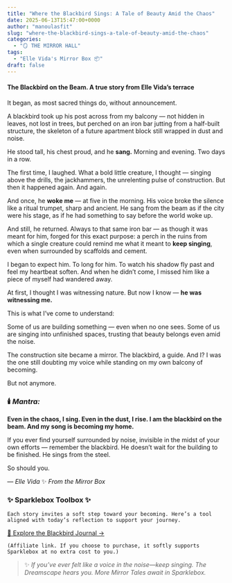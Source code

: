 ```yaml
---
title: "Where the Blackbird Sings: A Tale of Beauty Amid the Chaos"
date: 2025-06-13T15:47:00+0000
author: "manoulasfit"
slug: "where-the-blackbird-sings-a-tale-of-beauty-amid-the-chaos"
categories:
  - "🪞 THE MIRROR HALL"
tags:
  - "Elle Vida's Mirror Box 📦"
draft: false
---
```

#### The Blackbird on the Beam. **A true story from Elle Vida’s terrace**

It began, as most sacred things do, without announcement.

A blackbird took up his post across from my balcony —
not hidden in leaves, not lost in trees,
but perched on an iron bar jutting from a half-built structure,
the skeleton of a future apartment block still wrapped in dust and noise.

He stood tall, his chest proud, and he **sang.**
Morning and evening.
Two days in a row.

The first time, I laughed.
What a bold little creature, I thought —
singing above the drills, the jackhammers, the unrelenting pulse of construction.
But then it happened again.
And again.

And once, he **woke me** —
at five in the morning.
His voice broke the silence like a ritual trumpet, sharp and ancient.
He sang from the beam as if the city were his stage,
as if he had something to say before the world woke up.

And still, he returned.
Always to that same iron bar —
as though it was meant for him, forged for this exact purpose:
a perch in the ruins
from which a single creature could remind me what it meant
to **keep singing**,
even when surrounded by scaffolds and cement.

I began to expect him.
To long for him.
To watch his shadow fly past and feel my heartbeat soften.
And when he didn’t come, I missed him
like a piece of myself had wandered away.

At first, I thought I was witnessing nature.
But now I know —
**he was witnessing me.**

This is what I’ve come to understand:

Some of us are building something —
even when no one sees.
Some of us are singing into unfinished spaces,
trusting that beauty belongs even amid the noise.

The construction site became a mirror.
The blackbird, a guide.
And I? I was the one still doubting my voice
while standing on my own balcony of becoming.

But not anymore.

### 🕯️ *Mantra:*

**Even in the chaos, I sing.
Even in the dust, I rise.
I am the blackbird on the beam.
And my song is becoming my home.**

If you ever find yourself surrounded by noise,
invisible in the midst of your own efforts —
remember the blackbird.
He doesn’t wait for the building to be finished.
He sings from the steel.

So should you.

— *Elle Vida*
✨ *From the Mirror Box*

  ### ✨ Sparklebox Toolbox ✨

    Each story invites a soft step toward your becoming. Here’s a tool aligned with today’s reflection to support your journey.

  [
    🖤 Explore the Blackbird Journal →
  ](https://amzn.to/407mwMr)

    (Affiliate link. If you choose to purchase, it softly supports Sparklebox at no extra cost to you.)

> ✨ *If you’ve ever felt like a voice in the noise—keep singing.
The Dreamscape hears you.
More Mirror Tales await in Sparklebox.*